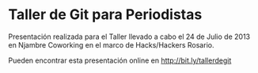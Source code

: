 Taller de Git para Periodistas
==============================

Presentación realizada para el Taller llevado a cabo el 24 de Julio de 2013 en Njambre Coworking
en el marco de Hacks/Hackers Rosario.

Pueden encontrar esta presentación online en http://bit.ly/tallerdegit
